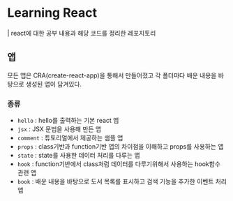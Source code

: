 # Learning React 
| react에 대한 공부 내용과 해당 코드를 정리한 레포지토리

## 앱 
모든 앱은 CRA(create-react-app)을 통해서 만들어졌고 각 폴더마다 배운 내용을 바탕으로 생성된 앱이 담겨있다. 

### 종류
- `hello` : hello를 출력하는 기본 react 앱
- `jsx` : JSX 문법을 사용해 만든 앱
- `comment` : 튜토리얼에서 제공하는 샘플 앱
- `props` : class기반과 function기반 앱의 차이점을 이해하고 props를 사용하는 앱
- `state` : state를 사용한 데이터 처리를 다루는 앱
- `hook` : function기반에서 class처럼 데이터를 다루기위해서 사용하는 hook함수 관련 앱
- `book` : 배운 내용을 바탕으로 도서 목록를 표시하고 검색 기능을 추가한 이벤트 처리 앱